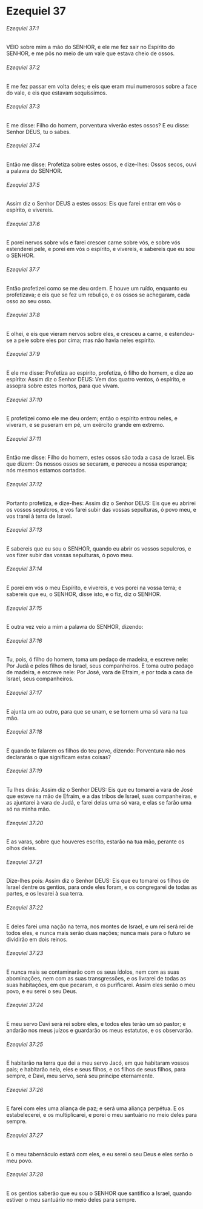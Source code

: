 # Ezequiel 37

###### Ezequiel 37:1

VEIO sobre mim a mão do SENHOR, e ele me fez sair no Espírito do SENHOR, e me pôs no meio de um vale que estava cheio de ossos.

###### Ezequiel 37:2

E me fez passar em volta deles; e eis que eram mui numerosos sobre a face do vale, e eis que estavam sequíssimos.

###### Ezequiel 37:3

E me disse: Filho do homem, porventura viverão estes ossos? E eu disse: Senhor DEUS, tu o sabes.

###### Ezequiel 37:4

Então me disse: Profetiza sobre estes ossos, e dize-lhes: Ossos secos, ouvi a palavra do SENHOR.

###### Ezequiel 37:5

Assim diz o Senhor DEUS a estes ossos: Eis que farei entrar em vós o espírito, e vivereis.

###### Ezequiel 37:6

E porei nervos sobre vós e farei crescer carne sobre vós, e sobre vós estenderei pele, e porei em vós o espírito, e vivereis, e sabereis que eu sou o SENHOR.

###### Ezequiel 37:7

Então profetizei como se me deu ordem. E houve um ruído, enquanto eu profetizava; e eis que se fez um rebuliço, e os ossos se achegaram, cada osso ao seu osso.

###### Ezequiel 37:8

E olhei, e eis que vieram nervos sobre eles, e cresceu a carne, e estendeu-se a pele sobre eles por cima; mas não havia neles espírito.

###### Ezequiel 37:9

E ele me disse: Profetiza ao espírito, profetiza, ó filho do homem, e dize ao espírito: Assim diz o Senhor DEUS: Vem dos quatro ventos, ó espírito, e assopra sobre estes mortos, para que vivam.

###### Ezequiel 37:10

E profetizei como ele me deu ordem; então o espírito entrou neles, e viveram, e se puseram em pé, um exército grande em extremo.

###### Ezequiel 37:11

Então me disse: Filho do homem, estes ossos são toda a casa de Israel. Eis que dizem: Os nossos ossos se secaram, e pereceu a nossa esperança; nós mesmos estamos cortados.

###### Ezequiel 37:12

Portanto profetiza, e dize-lhes: Assim diz o Senhor DEUS: Eis que eu abrirei os vossos sepulcros, e vos farei subir das vossas sepulturas, ó povo meu, e vos trarei à terra de Israel.

###### Ezequiel 37:13

E sabereis que eu sou o SENHOR, quando eu abrir os vossos sepulcros, e vos fizer subir das vossas sepulturas, ó povo meu.

###### Ezequiel 37:14

E porei em vós o meu Espírito, e vivereis, e vos porei na vossa terra; e sabereis que eu, o SENHOR, disse isto, e o fiz, diz o SENHOR.

###### Ezequiel 37:15

E outra vez veio a mim a palavra do SENHOR, dizendo:

###### Ezequiel 37:16

Tu, pois, ó filho do homem, toma um pedaço de madeira, e escreve nele: Por Judá e pelos filhos de Israel, seus companheiros. E toma outro pedaço de madeira, e escreve nele: Por José, vara de Efraim, e por toda a casa de Israel, seus companheiros.

###### Ezequiel 37:17

E ajunta um ao outro, para que se unam, e se tornem uma só vara na tua mão.

###### Ezequiel 37:18

E quando te falarem os filhos do teu povo, dizendo: Porventura não nos declararás o que significam estas coisas?

###### Ezequiel 37:19

Tu lhes dirás: Assim diz o Senhor DEUS: Eis que eu tomarei a vara de José que esteve na mão de Efraim, e a das tribos de Israel, suas companheiras, e as ajuntarei à vara de Judá, e farei delas uma só vara, e elas se farão uma só na minha mão.

###### Ezequiel 37:20

E as varas, sobre que houveres escrito, estarão na tua mão, perante os olhos deles.

###### Ezequiel 37:21

Dize-lhes pois: Assim diz o Senhor DEUS: Eis que eu tomarei os filhos de Israel dentre os gentios, para onde eles foram, e os congregarei de todas as partes, e os levarei à sua terra.

###### Ezequiel 37:22

E deles farei uma nação na terra, nos montes de Israel, e um rei será rei de todos eles, e nunca mais serão duas nações; nunca mais para o futuro se dividirão em dois reinos.

###### Ezequiel 37:23

E nunca mais se contaminarão com os seus ídolos, nem com as suas abominações, nem com as suas transgressões, e os livrarei de todas as suas habitações, em que pecaram, e os purificarei. Assim eles serão o meu povo, e eu serei o seu Deus.

###### Ezequiel 37:24

E meu servo Davi será rei sobre eles, e todos eles terão um só pastor; e andarão nos meus juízos e guardarão os meus estatutos, e os observarão.

###### Ezequiel 37:25

E habitarão na terra que dei a meu servo Jacó, em que habitaram vossos pais; e habitarão nela, eles e seus filhos, e os filhos de seus filhos, para sempre, e Davi, meu servo, será seu príncipe eternamente.

###### Ezequiel 37:26

E farei com eles uma aliança de paz; e será uma aliança perpétua. E os estabelecerei, e os multiplicarei, e porei o meu santuário no meio deles para sempre.

###### Ezequiel 37:27

E o meu tabernáculo estará com eles, e eu serei o seu Deus e eles serão o meu povo.

###### Ezequiel 37:28

E os gentios saberão que eu sou o SENHOR que santifico a Israel, quando estiver o meu santuário no meio deles para sempre.


